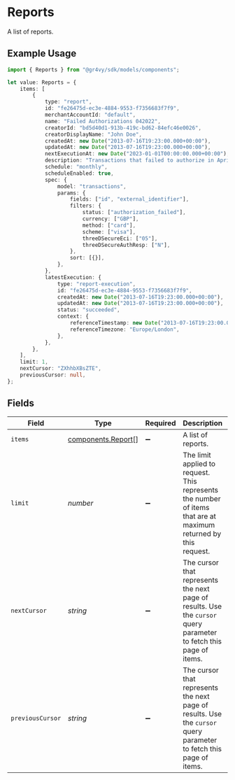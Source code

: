 # Reports

A list of reports.

## Example Usage

```typescript
import { Reports } from "@gr4vy/sdk/models/components";

let value: Reports = {
    items: [
        {
            type: "report",
            id: "fe26475d-ec3e-4884-9553-f7356683f7f9",
            merchantAccountId: "default",
            name: "Failed Authorizations 042022",
            creatorId: "bd5d40d1-913b-419c-bd62-84efc46e0026",
            creatorDisplayName: "John Doe",
            createdAt: new Date("2013-07-16T19:23:00.000+00:00"),
            updatedAt: new Date("2013-07-16T19:23:00.000+00:00"),
            nextExecutionAt: new Date("2023-01-01T00:00:00.000+00:00"),
            description: "Transactions that failed to authorize in April 2022",
            schedule: "monthly",
            scheduleEnabled: true,
            spec: {
                model: "transactions",
                params: {
                    fields: ["id", "external_identifier"],
                    filters: {
                        status: ["authorization_failed"],
                        currency: ["GBP"],
                        method: ["card"],
                        scheme: ["visa"],
                        threeDSecureEci: ["05"],
                        threeDSecureAuthResp: ["N"],
                    },
                    sort: [{}],
                },
            },
            latestExecution: {
                type: "report-execution",
                id: "fe26475d-ec3e-4884-9553-f7356683f7f9",
                createdAt: new Date("2013-07-16T19:23:00.000+00:00"),
                updatedAt: new Date("2013-07-16T19:23:00.000+00:00"),
                status: "succeeded",
                context: {
                    referenceTimestamp: new Date("2013-07-16T19:23:00.000+00:00"),
                    referenceTimezone: "Europe/London",
                },
            },
        },
    ],
    limit: 1,
    nextCursor: "ZXhhbXBsZTE",
    previousCursor: null,
};
```

## Fields

| Field                                                                                                              | Type                                                                                                               | Required                                                                                                           | Description                                                                                                        | Example                                                                                                            |
| ------------------------------------------------------------------------------------------------------------------ | ------------------------------------------------------------------------------------------------------------------ | ------------------------------------------------------------------------------------------------------------------ | ------------------------------------------------------------------------------------------------------------------ | ------------------------------------------------------------------------------------------------------------------ |
| `items`                                                                                                            | [components.Report](../../models/components/report.md)[]                                                           | :heavy_minus_sign:                                                                                                 | A list of reports.                                                                                                 |                                                                                                                    |
| `limit`                                                                                                            | *number*                                                                                                           | :heavy_minus_sign:                                                                                                 | The limit applied to request. This represents the number of items that are at<br/>maximum returned by this request. | 1                                                                                                                  |
| `nextCursor`                                                                                                       | *string*                                                                                                           | :heavy_minus_sign:                                                                                                 | The cursor that represents the next page of results. Use the `cursor` query<br/>parameter to fetch this page of items. | ZXhhbXBsZTE                                                                                                        |
| `previousCursor`                                                                                                   | *string*                                                                                                           | :heavy_minus_sign:                                                                                                 | The cursor that represents the next page of results. Use the `cursor` query<br/>parameter to fetch this page of items. | <nil>                                                                                                              |